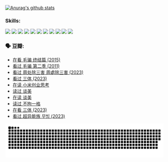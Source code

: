 
[![Anurag's github stats](https://github-readme-stats.vercel.app/api?username=w940853815)](https://github.com/anuraghazra/github-readme-stats)

### Skills:

<code><img height="32" src="https://cdn.jsdelivr.net/npm/simple-icons@v5/icons/python.svg"></code>
<code><img height="32" src="https://cdn.jsdelivr.net/npm/simple-icons@v5/icons/javascript.svg"></code>
<code><img height="32" src="https://cdn.jsdelivr.net/npm/simple-icons@v5/icons/django.svg"></code>
<code><img height="32" src="https://cdn.jsdelivr.net/npm/simple-icons@v5/icons/flask.svg"></code>
<code><img height="32" src="https://cdn.jsdelivr.net/npm/simple-icons@v5/icons/vuetify.svg"></code>
<code><img height="32" src="https://cdn.jsdelivr.net/npm/simple-icons@v5/icons/git.svg"></code>
<code><img height="32" src="https://cdn.jsdelivr.net/npm/simple-icons@v5/icons/docker.svg"></code>
<code><img height="32" src="https://cdn.jsdelivr.net/npm/simple-icons@v5/icons/postgresql.svg"></code>
<code><img height="32" src="https://cdn.jsdelivr.net/npm/simple-icons@v5/icons/elasticsearch.svg"></code>
<code><img height="32" src="https://cdn.jsdelivr.net/npm/simple-icons@v5/icons/macos.svg"></code>
<code><img height="32" src="https://cdn.jsdelivr.net/npm/simple-icons@v5/icons/linux.svg"></code>

### 🗣 豆瓣:

<!-- DOUBAN-ACTIVITIES:START -->
- [在看 毛骗 终结篇‎ (2015)](https://www.douban.com/people/136069238/status/4581971924/?_i=14075977)
- [看过 毛骗 第二季‎ (2011)](https://www.douban.com/people/136069238/status/4581971810/?_i=14075977)
- [看过 周处除三害 周處除三害‎ (2023)](https://www.douban.com/people/136069238/status/4575646701/?_i=14075977)
- [看过 三体‎ (2023)](https://www.douban.com/people/136069238/status/4574263039/?_i=14075977)
- [在读 小米创业思考](https://www.douban.com/people/136069238/status/4572047905/?_i=14075977)
- [读过 谈美](https://www.douban.com/people/136069238/status/4572047629/?_i=14075977)
- [在读 谈美](https://www.douban.com/people/136069238/status/4560861771/?_i=14075977)
- [读过 不拘一格](https://www.douban.com/people/136069238/status/4560861445/?_i=14075977)
- [在看 三体‎ (2023)](https://www.douban.com/people/136069238/status/4558185093/?_i=14075977)
- [看过 超异能族 무빙‎ (2023)](https://www.douban.com/people/136069238/status/4556824186/?_i=14075977)
<!-- DOUBAN-ACTIVITIES:END -->


![Snake animation](https://raw.githubusercontent.com/w940853815/w940853815/output/github-contribution-grid-snake.svg)

<!--
**w940853815/w940853815** is a ✨ _special_ ✨ repository because its `README.md` (this file) appears on your GitHub profile.

Here are some ideas to get you started:

- 🔭 I’m currently working on ...
- 🌱 I’m currently learning ...
- 👯 I’m looking to collaborate on ...
- 🤔 I’m looking for help with ...
- 💬 Ask me about ...
- 📫 How to reach me: ...
- 😄 Pronouns: ...
- ⚡ Fun fact: ...
-->
